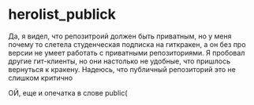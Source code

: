 # herolist_publick

Да, я видел, что репозитроий должен быть приватным, но у меня почему то слетела студенческая подписка на гиткракен, а он без про версии не умеет работать с приватными репозиториями. Я пробовал другие гит-клиенты, но они настолько не удобные, что пришлось вернуться к кракену. Надеюсь, что публичный репозиторий это не слишком критично

ОЙ, еще и опечатка в слове public(
